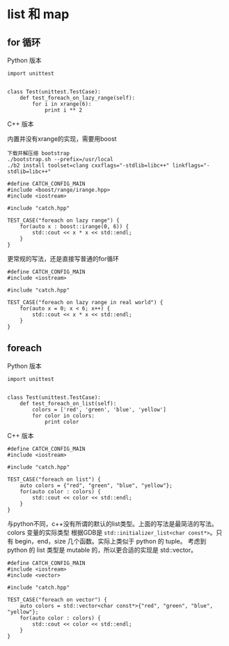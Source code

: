 # list 和 map

## for 循环

Python 版本

```
import unittest


class Test(unittest.TestCase):
    def test_foreach_on_lazy_range(self):
        for i in xrange(6):
            print i ** 2
```

C++ 版本

内置并没有xrange的实现，需要用boost

```
下载并解压缩 bootstrap
./bootstrap.sh --prefix=/usr/local
./b2 install toolset=clang cxxflags="-stdlib=libc++" linkflags="-stdlib=libc++"
```

```
#define CATCH_CONFIG_MAIN
#include <boost/range/irange.hpp>
#include <iostream>

#include "catch.hpp"

TEST_CASE("foreach on lazy range") {
    for(auto x : boost::irange(0, 6)) {
        std::cout << x * x << std::endl;
    }
}
```

更常规的写法，还是直接写普通的for循环

```
#define CATCH_CONFIG_MAIN
#include <iostream>

#include "catch.hpp"

TEST_CASE("foreach on lazy range in real world") {
    for(auto x = 0; x < 6; x++) {
        std::cout << x * x << std::endl;
    }
}
```

## foreach

Python 版本

```
import unittest


class Test(unittest.TestCase):
    def test_foreach_on_list(self):
        colors = ['red', 'green', 'blue', 'yellow']
        for color in colors:
            print color
```

C++ 版本

```
#define CATCH_CONFIG_MAIN
#include <iostream>

#include "catch.hpp"

TEST_CASE("foreach on list") {
    auto colors = {"red", "green", "blue", "yellow"};
    for(auto color : colors) {
        std::cout << color << std::endl;
    }
}
```

与python不同，c++没有所谓的默认的list类型。上面的写法是最简洁的写法。colors 变量的实际类型
根据GDB是 `std::initializer_list<char const*>`。只有 begin，end，size 几个函数。实际上类似于 python 的 tuple。
考虑到 python 的 list 类型是 mutable 的，所以更合适的实现是 std::vector。

```
#define CATCH_CONFIG_MAIN
#include <iostream>
#include <vector>

#include "catch.hpp"

TEST_CASE("foreach on vector") {
    auto colors = std::vector<char const*>{"red", "green", "blue", "yellow"};
    for(auto color : colors) {
        std::cout << color << std::endl;
    }
}
```
